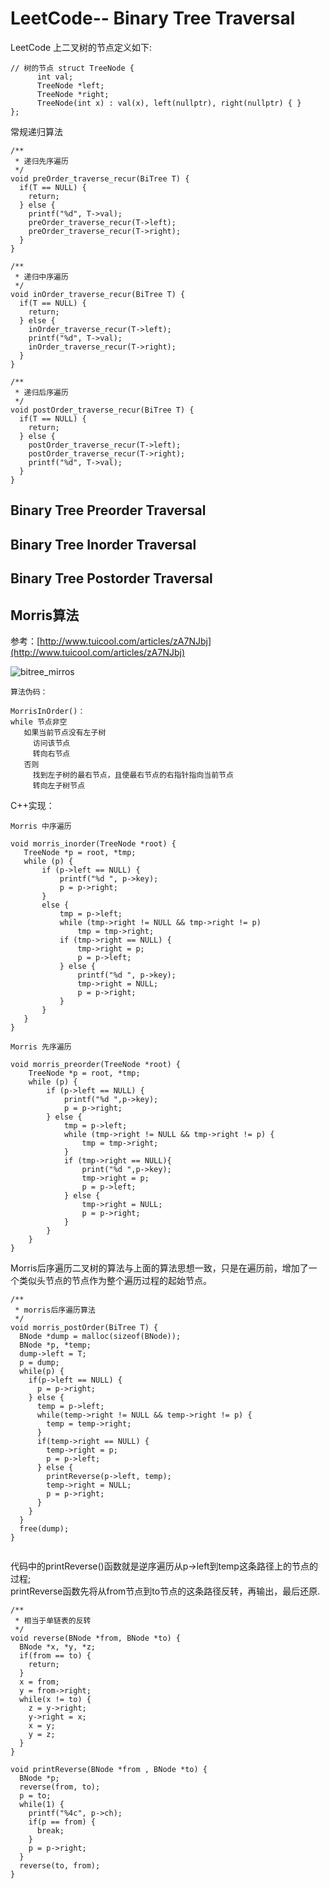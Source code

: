 # LeetCode-- Binary Tree Traversal

LeetCode 上二叉树的节点定义如下:  

```// 树的节点 struct TreeNode {      int val;      TreeNode *left;      TreeNode *right;      TreeNode(int x) : val(x), left(nullptr), right(nullptr) { }};
```

常规递归算法

```
/**
 * 递归先序遍历
 */
void preOrder_traverse_recur(BiTree T) {
  if(T == NULL) {
    return;
  } else {
    printf("%d", T->val);
    preOrder_traverse_recur(T->left);
    preOrder_traverse_recur(T->right);
  }
}

/**
 * 递归中序遍历
 */
void inOrder_traverse_recur(BiTree T) {
  if(T == NULL) {
    return;
  } else {
    inOrder_traverse_recur(T->left);
    printf("%d", T->val);
    inOrder_traverse_recur(T->right);
  }
}

/**
 * 递归后序遍历
 */
void postOrder_traverse_recur(BiTree T) {
  if(T == NULL) {
    return;
  } else {
    postOrder_traverse_recur(T->left);
    postOrder_traverse_recur(T->right);
    printf("%d", T->val);
  }
}
```


## Binary Tree Preorder Traversal



## Binary Tree Inorder Traversal



## Binary Tree Postorder Traversal



## Morris算法

参考：[http://www.tuicool.com/articles/zA7NJbj](http://www.tuicool.com/articles/zA7NJbj)

![bitree_mirros](./img/leetcode_bitree_morris.jpg)

```
算法伪码：

MorrisInOrder()：
while 节点非空
   如果当前节点没有左子树
     访问该节点
     转向右节点
   否则
     找到左子树的最右节点，且使最右节点的右指针指向当前节点
     转向左子树节点

```

C++实现：

```
Morris 中序遍历

void morris_inorder(TreeNode *root) {  
   TreeNode *p = root, *tmp;
   while (p) {  
       if (p->left == NULL) {  
           printf("%d ", p->key);  
           p = p->right;  
       }  
       else {  
           tmp = p->left;  
           while (tmp->right != NULL && tmp->right != p)  
               tmp = tmp->right;  
           if (tmp->right == NULL) {  
               tmp->right = p;  
               p = p->left;  
           } else {  
               printf("%d ", p->key);  
               tmp->right = NULL;  
               p = p->right;  
           }  
       }  
   }  
}
```

```
Morris 先序遍历

void morris_preorder(TreeNode *root) {
	TreeNode *p = root, *tmp;
	while (p) {
		if (p->left == NULL) {
			printf("%d ",p->key);
			p = p->right;
		} else {
			tmp = p->left;
			while (tmp->right != NULL && tmp->right != p) {
				tmp = tmp->right;
			}
			if (tmp->right == NULL){
				print("%d ",p->key);
				tmp->right = p;
				p = p->left;
			} else {
				tmp->right = NULL;
				p = p->right;
			}
		}
	}
}

```


Morris后序遍历二叉树的算法与上面的算法思想一致，只是在遍历前，增加了一个类似头节点的节点作为整个遍历过程的起始节点。

```
/**
 * morris后序遍历算法 
 */
void morris_postOrder(BiTree T) {
  BNode *dump = malloc(sizeof(BNode));
  BNode *p, *temp;
  dump->left = T;
  p = dump;
  while(p) {
    if(p->left == NULL) {
      p = p->right;
    } else {
      temp = p->left;
      while(temp->right != NULL && temp->right != p) {
        temp = temp->right;
      }
      if(temp->right == NULL) {
        temp->right = p;
        p = p->left;
      } else {
        printReverse(p->left, temp);
        temp->right = NULL;
        p = p->right;
      }
    }
  }
  free(dump);
}


```

代码中的printReverse()函数就是逆序遍历从p->left到temp这条路径上的节点的过程;  
printReverse函数先将从from节点到to节点的这条路径反转，再输出，最后还原.

```
/**
 * 相当于单链表的反转
 */
void reverse(BNode *from, BNode *to) {
  BNode *x, *y, *z;
  if(from == to) {
    return;
  }
  x = from;
  y = from->right;
  while(x != to) {
    z = y->right;
    y->right = x;
    x = y;
    y = z;
  }
}

void printReverse(BNode *from , BNode *to) {
  BNode *p;
  reverse(from, to);
  p = to;
  while(1) {
    printf("%4c", p->ch);
    if(p == from) {
      break;
    }
    p = p->right;
  }
  reverse(to, from);
}
```














